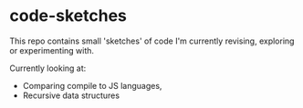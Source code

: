code-sketches
=============

This repo contains small 'sketches' of code I'm currently revising, exploring or experimenting with.

Currently looking at:

* Comparing compile to JS languages,
* Recursive data structures
